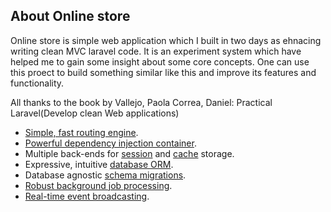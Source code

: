 ## About Online store

Online store is simple web application which I built in two days as ehnacing writing clean MVC laravel code. It is an experiment system which have helped me to gain some insight about some core concepts. One can use this proect to build something similar like this and improve its features and functionality. 

All thanks to the book by Vallejo, Paola Correa, Daniel: Practical Laravel(Develop clean Web applications)

- [Simple, fast routing engine](https://laravel.com/docs/routing).
- [Powerful dependency injection container](https://laravel.com/docs/container).
- Multiple back-ends for [session](https://laravel.com/docs/session) and [cache](https://laravel.com/docs/cache) storage.
- Expressive, intuitive [database ORM](https://laravel.com/docs/eloquent).
- Database agnostic [schema migrations](https://laravel.com/docs/migrations).
- [Robust background job processing](https://laravel.com/docs/queues).
- [Real-time event broadcasting](https://laravel.com/docs/broadcasting).

